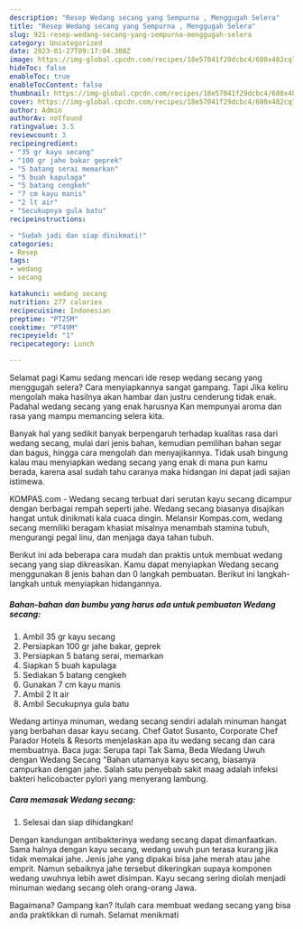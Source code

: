 ```yaml
---
description: "Resep Wedang secang yang Sempurna , Menggugah Selera"
title: "Resep Wedang secang yang Sempurna , Menggugah Selera"
slug: 921-resep-wedang-secang-yang-sempurna-menggugah-selera
category: Uncategorized
date: 2023-01-27T09:17:04.308Z
image: https://img-global.cpcdn.com/recipes/18e57041f29dcbc4/680x482cq70/wedang-secang-foto-resep-utama.jpg
hideToc: false
enableToc: true
enableTocContent: false
thumbnail: https://img-global.cpcdn.com/recipes/18e57041f29dcbc4/680x482cq70/wedang-secang-foto-resep-utama.jpg
cover: https://img-global.cpcdn.com/recipes/18e57041f29dcbc4/680x482cq70/wedang-secang-foto-resep-utama.jpg
author: Admin
authorAv: notfound
ratingvalue: 3.5
reviewcount: 3
recipeingredient:
- "35 gr kayu secang"
- "100 gr jahe bakar geprek"
- "5 batang serai memarkan"
- "5 buah kapulaga"
- "5 batang cengkeh"
- "7 cm kayu manis"
- "2 lt air"
- "Secukupnya gula batu"
recipeinstructions:

- "Sudah jadi dan siap dinikmati!"
categories:
- Resep
tags:
- wedang
- secang

katakunci: wedang secang 
nutrition: 277 calories
recipecuisine: Indonesian
preptime: "PT25M"
cooktime: "PT49M"
recipeyield: "1"
recipecategory: Lunch

---
```



Selamat pagi Kamu sedang mencari ide resep wedang secang yang menggugah selera? Cara menyiapkannya sangat gampang. Tapi Jika keliru mengolah maka hasilnya akan hambar dan justru cenderung tidak enak. Padahal wedang secang yang enak harusnya Kan mempunyai aroma dan rasa yang mampu memancing selera kita.


Banyak hal yang sedikit banyak berpengaruh terhadap kualitas rasa dari wedang secang, mulai dari jenis bahan, kemudian pemilihan bahan segar dan bagus, hingga cara mengolah dan menyajikannya. Tidak usah bingung kalau mau menyiapkan wedang secang yang enak di mana pun kamu berada, karena asal sudah tahu caranya maka hidangan ini dapat jadi sajian istimewa.

KOMPAS.com - Wedang secang terbuat dari serutan kayu secang dicampur dengan berbagai rempah seperti jahe. Wedang secang biasanya disajikan hangat untuk dinikmati kala cuaca dingin. Melansir Kompas.com, wedang secang memiliki beragam khasiat misalnya menambah stamina tubuh, mengurangi pegal linu, dan menjaga daya tahan tubuh.


Berikut ini ada beberapa cara mudah dan praktis untuk membuat wedang secang yang siap dikreasikan. Kamu dapat menyiapkan Wedang secang menggunakan 8 jenis bahan dan 0 langkah pembuatan. Berikut ini langkah-langkah untuk menyiapkan hidangannya.

<!--inarticleads1-->

##### Bahan-bahan dan bumbu yang harus ada untuk pembuatan Wedang secang:

1. Ambil 35 gr kayu secang
1. Persiapkan 100 gr jahe bakar, geprek
1. Persiapkan 5 batang serai, memarkan
1. Siapkan 5 buah kapulaga
1. Sediakan 5 batang cengkeh
1. Gunakan 7 cm kayu manis
1. Ambil 2 lt air
1. Ambil Secukupnya gula batu


Wedang artinya minuman, wedang secang sendiri adalah minuman hangat yang berbahan dasar kayu secang. Chef Gatot Susanto, Corporate Chef Parador Hotels &amp; Resorts menjelaskan apa itu wedang secang dan cara membuatnya. Baca juga: Serupa tapi Tak Sama, Beda Wedang Uwuh dengan Wedang Secang &#34;Bahan utamanya kayu secang, biasanya campurkan dengan jahe. Salah satu penyebab sakit maag adalah infeksi bakteri helicobacter pylori yang menyerang lambung. 

<!--inarticleads2-->

##### Cara memasak Wedang secang:


1. Selesai dan siap dihidangkan!

Dengan kandungan antibakterinya wedang secang dapat dimanfaatkan. Sama halnya dengan kayu secang, wedang uwuh pun terasa kurang jika tidak memakai jahe. Jenis jahe yang dipakai bisa jahe merah atau jahe emprit. Namun sebaiknya jahe tersebut dikeringkan supaya komponen wedang uwuhnya lebih awet disimpan. Kayu secang sering diolah menjadi minuman wedang secang oleh orang-orang Jawa. 

Bagaimana? Gampang kan? Itulah cara membuat wedang secang yang bisa anda praktikkan di rumah. Selamat menikmati
